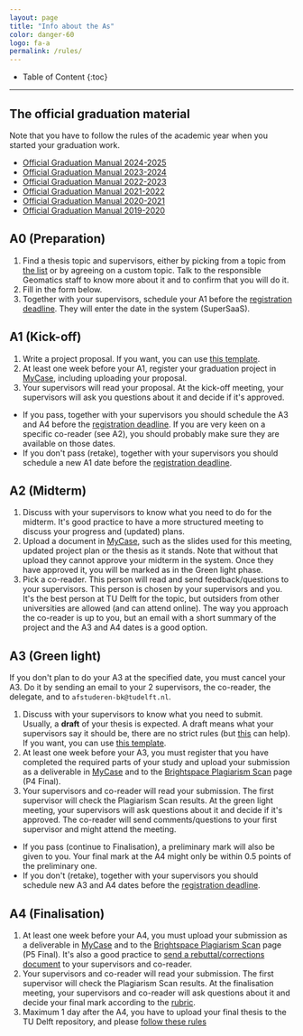 ```yaml
---
layout: page
title: "Info about the As"
color: danger-60
logo: fa-a
permalink: /rules/
---
```


<div class="box" markdown="1"> 

* Table of Content
{:toc}

</div>

- - -

<section id="gradmanual">
</section>

## The official graduation material

Note that you have to follow the rules of the academic year when you started your graduation work.

- [Official Graduation Manual 2024-2025](GraduationManualGeomatics2024-2025.pdf)
- [Official Graduation Manual 2023-2024](GraduationManualGeomatics2023-2024.pdf)
- [Official Graduation Manual 2022-2023](GraduationManualGeomatics2022-2023.pdf)
- [Official Graduation Manual 2021-2022](GraduationManualGeomatics2021-2022.pdf)
- [Official Graduation Manual 2020-2021](GraduationManualGeomatics2020-2021.pdf)
- [Official Graduation Manual 2019-2020](GraduationManualGeomatics2019-2020.pdf)
   

## A0 (Preparation)

1. Find a thesis topic and supervisors, either by picking from a topic from [the list](../potentialtopics/) or by agreeing on a custom topic. Talk to the responsible Geomatics staff to know more about it and to confirm that you will do it.
2. Fill in the form below.
3. Together with your supervisors, schedule your A1 before the [registration deadline](../dates/). They will enter the date in the system (SuperSaaS).

<div data-tf-live="01JVYR7EZE44W3YHFMM1DED3Y3"></div><script src="//embed.typeform.com/next/embed.js"></script>

## A1 (Kick-off)

1. Write a project proposal. If you want, you can use [this template](../templates/#proposal).
2. At least one week before your A1, register your graduation project in [MyCase](https://mycase.tudelft.nl), including uploading your proposal.
3. Your supervisors will read your proposal. At the kick-off meeting, your supervisors will ask you questions about it and decide if it's approved.
  - If you pass, together with your supervisors you should schedule the A3 and A4 before the [registration deadline](../dates/). If you are very keen on a specific co-reader (see A2), you should probably make sure they are available on those dates.
  - If you don't pass (retake), together with your supervisors you should schedule a new A1 date before the [registration deadline](../dates/).

## A2 (Midterm)

1. Discuss with your supervisors to know what you need to do for the midterm. It's good practice to have a more structured meeting to discuss your progress and (updated) plans.
2. Upload a document in [MyCase](https://mycase.tudelft.nl), such as the slides used for this meeting, updated project plan or the thesis as it stands. <i class="fa-solid fa-triangle-exclamation"></i> Note that without that upload they cannot approve your midterm in the system. Once they have approved it, you will be marked as in the Green light phase.
3. Pick a co-reader. This person will read and send feedback/questions to your supervisors. This person is chosen by your supervisors and you. It's the best person at TU Delft for the topic, but outsiders from other universities are allowed (and can attend online). The way you approach the co-reader is up to you, but an email with a short summary of the project and the A3 and A4 dates is a good option.

## A3 (Green light)

<i class="fa-solid fa-triangle-exclamation"></i> If you don't plan to do your A3 at the specified date, you must cancel your A3. Do it by sending an email to your 2 supervisors, the co-reader, the delegate, and to `afstuderen-bk@tudelft.nl`.

1. Discuss with your supervisors to know what you need to submit. Usually, a **draft** of your thesis is expected. A draft means what your supervisors say it should be, there are no strict rules (but [this](../faq/#what-is-a-complete-draft-at-p4) can help). If you want, you can use [this template](../templates/#thesis).
2. At least one week before your A3, you must register that you have completed the required parts of your study and upload your submission as a deliverable in [MyCase](https://mycase.tudelft.nl) and to the [Brightspace Plagiarism Scan](https://brightspace.tudelft.nl/d2l/home/47493) page (P4 Final).
3. Your supervisors and co-reader will read your submission. The first supervisor will check the Plagiarism Scan results. At the green light meeting, your supervisors will ask questions about it and decide if it's approved. The co-reader will send comments/questions to your first supervisor and might attend the meeting. 
  - If you pass (continue to Finalisation), a preliminary mark will also be given to you. Your final mark at the A4 might only be within 0.5 points of the preliminary one.
  - If you don't (retake), together with your supervisors you should schedule new A3 and A4 dates before the [registration deadline](../dates/).


## A4 (Finalisation)

1. At least one week before your A4, you must upload your submission as a deliverable in [MyCase](https://mycase.tudelft.nl) and to the [Brightspace Plagiarism Scan](https://brightspace.tudelft.nl/d2l/home/47493) page (P5 Final). It's also a good practice to [send a rebuttal/corrections document](../tips/#with-the-p5-thesis-submit-a-rebuttalcorrections-document) to your supervisors and co-reader.
2. Your supervisors and co-reader will read your submission. The first supervisor will check the Plagiarism Scan results. At the finalisation meeting, your supervisors and co-reader will ask questions about it and decide your final mark according to the [rubric](../rubric/).
3. Maximum 1 day after the A4, you have to upload your final thesis to the TU Delft repository, and please [follow these rules](../faq/#how-to-upload-your-final-thesis-to-the-tud-repository)